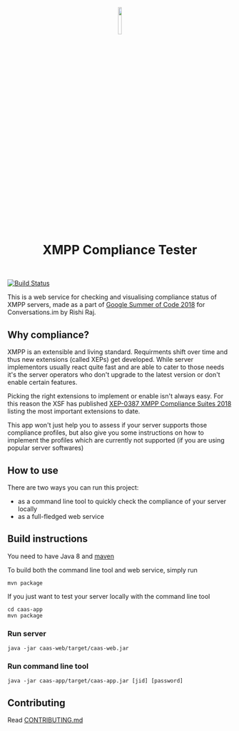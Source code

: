 <p align="center"><img width=12.5% src="https://github.com/iNPUTmice/caas/blob/master/caas-web/src/main/resources/public/icons/android-chrome-192x192.png"></p>
<h1 align="center">XMPP Compliance Tester</h1>
&nbsp;&nbsp;&nbsp;&nbsp;&nbsp;&nbsp;&nbsp;&nbsp;&nbsp;&nbsp;&nbsp;&nbsp;&nbsp;&nbsp;&nbsp;&nbsp;&nbsp;

[![Build Status](https://travis-ci.org/iNPUTmice/caas.svg?branch=master)](https://travis-ci.org/iNPUTmice/caas)

This is a web service for checking and visualising compliance status of XMPP servers, made as a part of [Google Summer of Code 2018](https://summerofcode.withgoogle.com/projects/#5341326460059648) for Conversations.im by Rishi Raj.
## Why compliance?

XMPP is an extensible and living standard. Requirments shift over time and thus new extensions (called XEPs) get developed. While server implementors usually react quite fast and are able to cater to those needs it's the server operators who don't upgrade to the latest version or don't enable certain features.

Picking the right extensions to implement or enable isn't always easy. For this reason the XSF has published [XEP-0387 XMPP Compliance Suites 2018](https://xmpp.org/extensions/xep-0387.html) listing the most important extensions to date.

This app won't just help you to assess if your server supports those compliance profiles, but also give you some instructions on how to implement the profiles which are currently not supported (if you are using popular server softwares) 

## How to use
There are two ways you can run this project:
* as a command line tool to quickly check the compliance of your server locally 
* as a full-fledged web service

## Build instructions

You need to have Java 8 and [maven](https://maven.apache.org/)

To build both the command line tool and web service, simply run
```
mvn package
```
If you just want to test your server locally with the command line tool
```
cd caas-app
mvn package
```

### Run server
```
java -jar caas-web/target/caas-web.jar
```

### Run command line tool
```
java -jar caas-app/target/caas-app.jar [jid] [password]
```

## Contributing
Read [CONTRIBUTING.md](CONTRIBUTING.md)
